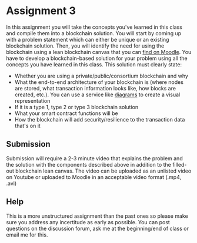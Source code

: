 # Assignment 3

In this assignment you will take the concepts you've learned in this class and compile them into a blockchain solution. You will start by coming up with a problem statement which can either be unique or an existing blockchain solution. Then, you will identify the need for using the blockchain using a lean blockchain canvas that you can [find on Moodle](https://docs.google.com/presentation/d/1K-wnl0E4viu2OjjlM_02oCWggBpsNHplG_uiPWKHT7g/copy).
You have to develop a blockchain-based solution for your problem using all the concepts you have learned in this class. This solution must clearly state:
- Whether you are using a private/public/consortium blockchain and why
- What the end-to-end architecture of your blockchain is (where nodes are stored, what transaction information looks like, how blocks are created, etc.). You can use a service like [diagrams](https://app.diagrams.net/) to create a visual representation
- If it is a type 1, type 2 or type 3 blockchain solution
- What your smart contract functions will be
- How the blockchain will add security/resilience to the transaction data that's on it

## Submission
Submission will require a 2-3 minute video that explains the problem and the solution with the components described above in addition to the filled-out blockchain lean canvas. The video can be uploaded as an unlisted video on Youtube or uploaded to Moodle in an acceptable video format (.mp4, .avi)

## Help
This is a more unstructured assignment than the past ones so please make sure you address any incertitude as early as possible. You can post questions on the discussion forum, ask me at the beginning/end of class or email me for this.